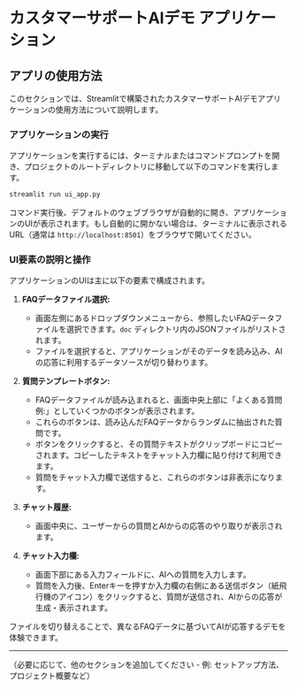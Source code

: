 # カスタマーサポートAIデモ アプリケーション

## アプリの使用方法

このセクションでは、Streamlitで構築されたカスタマーサポートAIデモアプリケーションの使用方法について説明します。

### アプリケーションの実行

アプリケーションを実行するには、ターミナルまたはコマンドプロンプトを開き、プロジェクトのルートディレクトリに移動して以下のコマンドを実行します。

```bash
streamlit run ui_app.py
```

コマンド実行後、デフォルトのウェブブラウザが自動的に開き、アプリケーションのUIが表示されます。もし自動的に開かない場合は、ターミナルに表示されるURL（通常は `http://localhost:8501`）をブラウザで開いてください。

### UI要素の説明と操作

アプリケーションのUIは主に以下の要素で構成されます。

1.  **FAQデータファイル選択:**
    *   画面左側にあるドロップダウンメニューから、参照したいFAQデータファイルを選択できます。`doc` ディレクトリ内のJSONファイルがリストされます。
    *   ファイルを選択すると、アプリケーションがそのデータを読み込み、AIの応答に利用するデータソースが切り替わります。

2.  **質問テンプレートボタン:**
    *   FAQデータファイルが読み込まれると、画面中央上部に「よくある質問例:」としていくつかのボタンが表示されます。
    *   これらのボタンは、読み込んだFAQデータからランダムに抽出された質問です。
    *   ボタンをクリックすると、その質問テキストがクリップボードにコピーされます。コピーしたテキストをチャット入力欄に貼り付けて利用できます。
    *   質問をチャット入力欄で送信すると、これらのボタンは非表示になります。

3.  **チャット履歴:**
    *   画面中央に、ユーザーからの質問とAIからの応答のやり取りが表示されます。

4.  **チャット入力欄:**
    *   画面下部にある入力フィールドに、AIへの質問を入力します。
    *   質問を入力後、Enterキーを押すか入力欄の右側にある送信ボタン（紙飛行機のアイコン）をクリックすると、質問が送信され、AIからの応答が生成・表示されます。

ファイルを切り替えることで、異なるFAQデータに基づいてAIが応答するデモを体験できます。

---

（必要に応じて、他のセクションを追加してください - 例: セットアップ方法、プロジェクト概要など）
